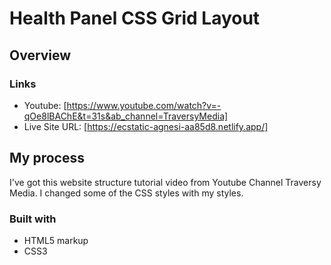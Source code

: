 # Health Panel CSS Grid Layout

## Overview

### Links
- Youtube: [https://www.youtube.com/watch?v=-qOe8lBAChE&t=31s&ab_channel=TraversyMedia]
- Live Site URL: [https://ecstatic-agnesi-aa85d8.netlify.app/]

## My process

I've got this website structure tutorial video from Youtube Channel Traversy Media. I changed some of the CSS styles with my styles.

### Built with

- HTML5 markup
- CSS3
